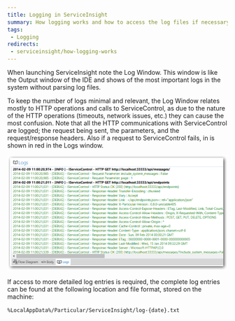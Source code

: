 ```yaml
---
title: Logging in ServiceInsight
summary: How logging works and how to access the log files if necessary.
tags:
 - Logging
redirects:
 - serviceinsight/how-logging-works
---
```


When launching ServiceInsight note the Log Window. This window is like the Output window of the IDE and shows of the most important logs in the system without parsing log files.

To keep the number of logs minimal and relevant, the Log Window relates mostly to HTTP operations and calls to ServiceControl, as due to the nature of the HTTP operations (timeouts, network issues, etc.) they can cause the most confusion.
Note that all the HTTP communications with ServiceControl are logged; the request being sent, the parameters, and the request/response headers. Also if a request to ServiceControl fails, in is shown in red in the Logs window.

![Log Window](images/008-log-window.png)

If access to more detailed log entries is required, the complete log entries can be found at the following location and file format, stored on the machine:

```
%LocalAppData%/Particular/ServiceInsight/log-{date}.txt
```